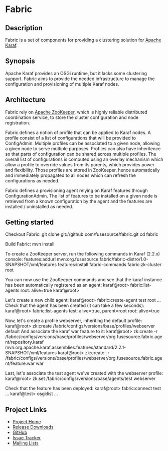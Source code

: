 # Fabric

## Description

Fabric is a set of components for providing a clustering solution for [Apache Karaf].

[Apache Karaf]: http://karaf.apache.org/

## Synopsis

Apache Karaf provides an OSGi runtime, but it lacks some clustering support.
Fabric aims to provide the needed infrastructure to manage the configuration
and provisioning of multiple Karaf nodes.

## Architecture

Fabric rely on [Apache ZooKeeper], which is highly reliable distributed coordination service,
to store the cluster configuration and node registration.

Fabric defines a notion of profile that can be applied to Karaf nodes.  A profile consist
of a list of configurations that will be provided to ConfigAdmin.  Multiple profiles can
be associated to a given node, allowing a given node to serve multiple purposes.
Profiles can also have inheritence so that parts of configuration can be shared across multiple
profiles.  The overall list of configurations is computed using an overlay mechanism which allow
a profile to override values from its parents, which provides power and flexibility.
Those profiles are stored in ZooKeeper, hence automatically and immediately propagated to all
nodes which can refresh the configurations as needed.

Fabric defines a provisioning agent relying on Karaf features through ConfigurationAdmin.
The list of features to be installed on a given node is retrieved from a known configuration
by the agent and the features are installed / uninstalled as needed.

[Apache ZooKeeper]: http://zookeeper.apache.org/

## Getting started

Checkout Fabric:
    git clone git://github.com/fusesource/fabric.git
    cd fabric

Build Fabric:
    mvn install

To create a ZooKeeper server, run the following commands in Karaf (2.2.x) console:
    features:addurl mvn:org.fusesource.fabric/fabric-distro/1.0-SNAPSHOT/xml/features
    features:install fabric-commands
    fabric:zk-cluster root

You can now use the ZooKeeper commands and see that the karaf instance has been automatically
registered as an agent:
    karaf@root> fabric:list-agents
    root: alive=true
    karaf@root>

Let's create a new child agent:
    karaf@root> fabric:create-agent test root
    ...
Check that the agent has been created (it can take a few seconds):
    karaf@root> fabric:list-agents
    test: alive=true, parent=root
    root: alive=true

Now, let's create a profile webserver, inheriting the default profile:
    karaf@root> zk:create /fabric/configs/versions/base/profiles/webserver default
And associate the karaf war feature to it:
    karaf@root> zk:create -r /fabric/configs/versions/base/profiles/webserver/org.fusesource.fabric.agent/repository.karaf mvn:org.apache.karaf.assemblies.features/standard/2.2.1-SNAPSHOT/xml/features
    karaf@root> zk:create -r /fabric/configs/versions/base/profiles/webserver/org.fusesource.fabric.agent/feature.war war

Last, let's associate the test agent we've created with the webserver profile:
    karaf@root> zk:set /fabric/configs/versions/base/agents/test webserver

Check that the feature has been deployed:
    karaf@root> fabric:connect test
    ...
    karaf@test> osgi:list
    ...

## Project Links

* [Project Home](http://fabric.fusesource.org/)
* [Release Downloads](http://fabric.fusesource.org/downloads/index.html)
* [GitHub](http://github.com/fusesource/fabric/tree/master)
* [Issue Tracker](http://fusesource.com/issues/browse/FABRIC)
* [Mailing Lists](http://fusesource.com/forge/projects/FABRIC/mailing-lists)